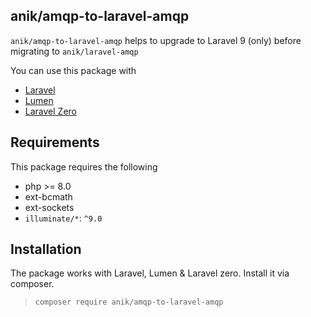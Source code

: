 anik/amqp-to-laravel-amqp
---

`anik/amqp-to-laravel-amqp` helps to upgrade to Laravel 9 (only) before migrating to `anik/laravel-amqp`

You can use this package with 
- [Laravel](https://github.com/laravel/laravel)
- [Lumen](https://github.com/laravel/lumen)
- [Laravel Zero](https://github.com/laravel-zero/laravel-zero)

## Requirements
This package requires the following
- php >= 8.0
- ext-bcmath
- ext-sockets
- `illuminate/*`: `^9.0`

## Installation
The package works with Laravel, Lumen & Laravel zero. Install it via composer. 

> `composer require anik/amqp-to-laravel-amqp`

<!--
### For Laravel 
The service provider will automatically get registered. Or you may manually add the service provider in your `config/app.php` providers array:

```php
'providers' => [
    /// ... 
    Anik\Amqp\ServiceProviders\AmqpServiceProvider::class,
]
```
- Add configuration file `amqp.php` in your config directory with the following command.
```php
php artisan vendor:publish --provider="Anik\Amqp\ServiceProviders\AmqpServiceProvider"
```
### For Lumen
- Add the service provider in your `bootstrap/app.php` file.
```php
$app->register(Anik\Amqp\ServiceProviders\AmqpServiceProvider::class);
```
- Add configuration `amqp.php` in your config directory by copying it from `vendor/anik/amqp/src/config/amqp.php`. Don't forget to add `$app->configure('amqp');` to your `bootstrap/app.php`.

N.B: **For Lumen, you don't need to enable Facade.**

### For Laravel Zero
- Add provider in your `config/app.php` providers array.
```php
'providers' => [
    /// ... 
    Anik\Amqp\ServiceProviders\AmqpServiceProvider::class,
]
```
- Add configuration `amqp.php` in your config directory by copying it from `vendor/anik/amqp/src/config/amqp.php`.

## Usage
- To Publish a message 
```php
<?php
// AmqpManager::publish($msg, $routing, $config);
app('amqp')->publish('Message to direct exchange', 'routing-key', [
    'exchange' => [
        'type'    => 'direct',
        'name'    => 'direct.exchange',
    ],
]);
```

- To consume a message
```php
<?php
use Anik\Amqp\ConsumableMessage;

// AmqpManager::consume($consumerHandler, $bindingKey, $config);
app('amqp')->consume(function (ConsumableMessage $message) {
    echo $message->getStream() . PHP_EOL;
    $message->getDeliveryInfo()->acknowledge();
}, 'routing-key', [
    'connection' => 'my-connection-name',
    'exchange'   => [
        'type'    => 'direct',
        'name'    => 'direct.exchange',
    ],
    'queue' => [
        'name'         => 'direct.exchange.queue',
        'declare'      => true,
        'exclusive'    => false,
    ],
    'qos' => [
        'enabled'            => true,
        'qos_prefetch_count' => 5,
    ],
]);
```

## Documentation
The full documentation of this package is written in [this article](https://medium.com/@sirajul.anik/rabbitmq-for-php-developers-c17cd019a90)

## Issues & PR

> To err is human.

- If the package generates any issue, please report it. Mention procedures to reproduce it.
- I would like to merge your PRs if they enrich the package or solve any existing issue.
-->
